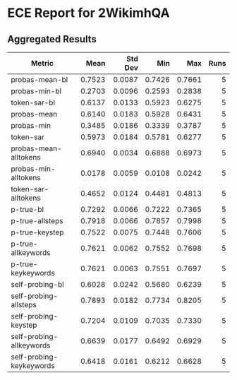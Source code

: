 # ECE Report for 2WikimhQA

## Aggregated Results

| Metric | Mean | Std Dev | Min | Max | Runs |
|--------|------:|--------:|----:|----:|-----:|
| probas-mean-bl | 0.7523 | 0.0087 | 0.7426 | 0.7661 | 5 |
| probas-min-bl | 0.2703 | 0.0096 | 0.2593 | 0.2838 | 5 |
| token-sar-bl | 0.6137 | 0.0133 | 0.5923 | 0.6275 | 5 |
| probas-mean | 0.6140 | 0.0183 | 0.5928 | 0.6431 | 5 |
| probas-min | 0.3485 | 0.0186 | 0.3339 | 0.3787 | 5 |
| token-sar | 0.5973 | 0.0184 | 0.5781 | 0.6277 | 5 |
| probas-mean-alltokens | 0.6940 | 0.0034 | 0.6888 | 0.6973 | 5 |
| probas-min-alltokens | 0.0178 | 0.0059 | 0.0108 | 0.0242 | 5 |
| token-sar-alltokens | 0.4652 | 0.0124 | 0.4481 | 0.4813 | 5 |
| p-true-bl | 0.7292 | 0.0066 | 0.7222 | 0.7365 | 5 |
| p-true-allsteps | 0.7918 | 0.0066 | 0.7857 | 0.7998 | 5 |
| p-true-keystep | 0.7522 | 0.0075 | 0.7448 | 0.7606 | 5 |
| p-true-allkeywords | 0.7621 | 0.0062 | 0.7552 | 0.7698 | 5 |
| p-true-keykeywords | 0.7621 | 0.0063 | 0.7551 | 0.7697 | 5 |
| self-probing-bl | 0.6028 | 0.0242 | 0.5680 | 0.6239 | 5 |
| self-probing-allsteps | 0.7893 | 0.0182 | 0.7734 | 0.8205 | 5 |
| self-probing-keystep | 0.7204 | 0.0109 | 0.7035 | 0.7330 | 5 |
| self-probing-allkeywords | 0.6639 | 0.0177 | 0.6492 | 0.6929 | 5 |
| self-probing-keykeywords | 0.6418 | 0.0161 | 0.6212 | 0.6628 | 5 |
